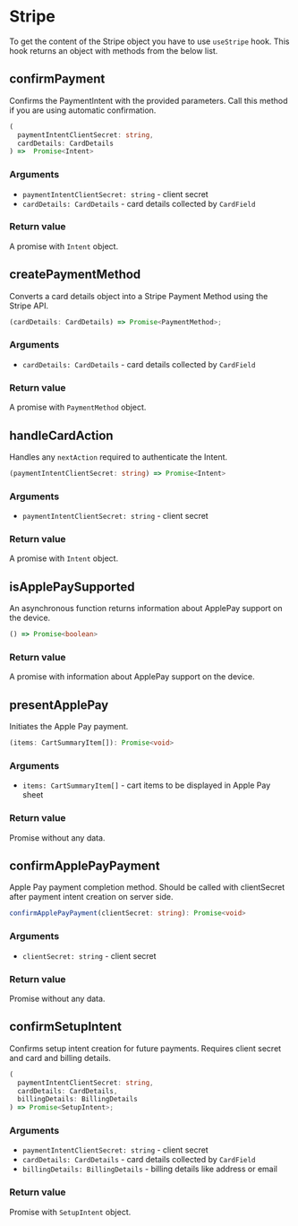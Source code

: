 # Stripe

To get the content of the Stripe object you have to use `useStripe` hook. This hook returns an object with methods from the below list.

## confirmPayment

Confirms the PaymentIntent with the provided parameters. Call this method if you are using automatic confirmation.

```ts
(
  paymentIntentClientSecret: string,
  cardDetails: CardDetails
) =>  Promise<Intent>
```

### Arguments

- `paymentIntentClientSecret: string` - client secret
- `cardDetails: CardDetails` - card details collected by `CardField`

### Return value

A promise with `Intent` object.

## createPaymentMethod

Converts a card details object into a Stripe Payment Method using the Stripe API.

```ts
(cardDetails: CardDetails) => Promise<PaymentMethod>;
```

### Arguments

- `cardDetails: CardDetails` - card details collected by `CardField`

### Return value

A promise with `PaymentMethod` object.

## handleCardAction

Handles any `nextAction` required to authenticate the Intent.

```ts
(paymentIntentClientSecret: string) => Promise<Intent>
```

### Arguments

- `paymentIntentClientSecret: string` - client secret

### Return value

A promise with `Intent` object.

## isApplePaySupported

An asynchronous function returns information about ApplePay support on the device.

```ts
() => Promise<boolean>
```

### Return value

A promise with information about ApplePay support on the device.

## presentApplePay

Initiates the Apple Pay payment.

```ts
(items: CartSummaryItem[]): Promise<void>
```

### Arguments

- `items: CartSummaryItem[]` - cart items to be displayed in Apple Pay sheet

### Return value

Promise without any data.

## confirmApplePayPayment

Apple Pay payment completion method. Should be called with clientSecret after payment intent creation on server side.

```ts
confirmApplePayPayment(clientSecret: string): Promise<void>
```

### Arguments

- `clientSecret: string` - client secret

### Return value

Promise without any data.

## confirmSetupIntent

Confirms setup intent creation for future payments. Requires client secret and card and billing details.

```ts
(
  paymentIntentClientSecret: string,
  cardDetails: CardDetails,
  billingDetails: BillingDetails
) => Promise<SetupIntent>;
```

### Arguments

- `paymentIntentClientSecret: string` - client secret
- `cardDetails: CardDetails` - card details collected by `CardField`
- `billingDetails: BillingDetails` - billing details like address or email

### Return value

Promise with `SetupIntent` object.
